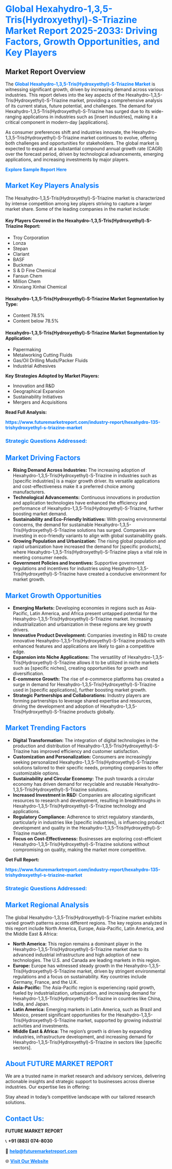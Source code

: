 <h1 style="color: #007BFF;">Global Hexahydro-1,3,5-Tris(Hydroxyethyl)-S-Triazine Market Report 2025-2033: Driving Factors, Growth Opportunities, and Key Players</h1>

<section id="overview">
<h2>Market Report Overview</h2>
<p>The <a href="https://www.futuremarketreport.com/industry-report/hexahydro-135-trishydroxyethyl-s-triazine-market" style="color: #007BFF; text-decoration: none;"><strong>Global Hexahydro-1,3,5-Tris(Hydroxyethyl)-S-Triazine Market</strong></a> is witnessing significant growth, driven by increasing demand across various industries. This report delves into the key aspects of the Hexahydro-1,3,5-Tris(Hydroxyethyl)-S-Triazine market, providing a comprehensive analysis of its current status, future potential, and challenges. The demand for Hexahydro-1,3,5-Tris(Hydroxyethyl)-S-Triazine has surged due to its wide-ranging applications in industries such as [insert industries], making it a critical component in modern-day [applications].</p>
<p>As consumer preferences shift and industries innovate, the Hexahydro-1,3,5-Tris(Hydroxyethyl)-S-Triazine market continues to evolve, offering both challenges and opportunities for stakeholders. The global market is expected to expand at a substantial compound annual growth rate (CAGR) over the forecast period, driven by technological advancements, emerging applications, and increasing investments by major players.</p>
</section>

<section id="overview">
<p><a href="https://www.futuremarketreport.com/request-sample/reportId=106013" style="color: #007BFF; text-decoration: none;"><strong>Explore Sample Report Here</strong></a></p>
</section>

<section id="key-players">
<h2 style="color: #007BFF;">Market Key Players Analysis</h2>
<p>The Hexahydro-1,3,5-Tris(Hydroxyethyl)-S-Triazine market is characterized by intense competition among key players striving to capture a larger market share. Some of the leading companies in the market include:</p>
<h4>Key Players Covered in the Hexahydro-1,3,5-Tris(Hydroxyethyl)-S-Triazine Report:</h4>
<ul><li>Troy Corporation</li><li>Lonza</li><li>Stepan</li><li>Clariant</li><li>BASF</li><li>Buckman</li><li>S &amp; D Fine Chemical</li><li>Fansun Chem</li><li>Million Chem</li><li>Xinxiang Xinhai Chemical</li></ul>
<h4>Hexahydro-1,3,5-Tris(Hydroxyethyl)-S-Triazine Market Segmentation by Type:</h4>
<ul><li>Content 78.5%</li><li>Content below 78.5%</li></ul>

<h4>Hexahydro-1,3,5-Tris(Hydroxyethyl)-S-Triazine Market Segmentation by Application:</h4>
<ul><li>Papermaking</li><li>Metalworking Cutting Fluids</li><li>Gas/Oil Drilling Muds/Packer Fluids</li><li>Industrial Adhesives</li></ul>
<p><strong>Key Strategies Adopted by Market Players:</strong></p>
<ul>
<li>Innovation and R&D</li>
<li>Geographical Expansion</li>
<li>Sustainability Initiatives</li>
<li>Mergers and Acquisitions</li>
</ul>
</section>

<section>
<p><strong>Read Full Analysis: </strong></p><a href="https://www.futuremarketreport.com/industry-report/hexahydro-135-trishydroxyethyl-s-triazine-market" style="color: #007BFF; text-decoration: none;"><strong>https://www.futuremarketreport.com/industry-report/hexahydro-135-trishydroxyethyl-s-triazine-market</strong></a>
<h3 style="color: #007BFF;">Strategic Questions Addressed:</h3>
</section>

<section id="driving-factors">
<h2 style="color: #007BFF;">Market Driving Factors</h2>
<ul>
<li><strong>Rising Demand Across Industries:</strong> The increasing adoption of Hexahydro-1,3,5-Tris(Hydroxyethyl)-S-Triazine in industries such as [specific industries] is a major growth driver. Its versatile applications and cost-effectiveness make it a preferred choice among manufacturers.</li>
<li><strong>Technological Advancements:</strong> Continuous innovations in production and application technologies have enhanced the efficiency and performance of Hexahydro-1,3,5-Tris(Hydroxyethyl)-S-Triazine, further boosting market demand.</li>
<li><strong>Sustainability and Eco-Friendly Initiatives:</strong> With growing environmental concerns, the demand for sustainable Hexahydro-1,3,5-Tris(Hydroxyethyl)-S-Triazine solutions has surged. Companies are investing in eco-friendly variants to align with global sustainability goals.</li>
<li><strong>Growing Population and Urbanization:</strong> The rising global population and rapid urbanization have increased the demand for [specific products], where Hexahydro-1,3,5-Tris(Hydroxyethyl)-S-Triazine plays a vital role in meeting consumer needs.</li>
<li><strong>Government Policies and Incentives:</strong> Supportive government regulations and incentives for industries using Hexahydro-1,3,5-Tris(Hydroxyethyl)-S-Triazine have created a conducive environment for market growth.</li>
</ul>
</section>

<section id="growth-opportunities">
<h2 style="color: #007BFF;">Market Growth Opportunities</h2>
<ul>
<li><strong>Emerging Markets:</strong> Developing economies in regions such as Asia-Pacific, Latin America, and Africa present untapped potential for the Hexahydro-1,3,5-Tris(Hydroxyethyl)-S-Triazine market. Increasing industrialization and urbanization in these regions are key growth drivers.</li>
<li><strong>Innovative Product Development:</strong> Companies investing in R&D to create innovative Hexahydro-1,3,5-Tris(Hydroxyethyl)-S-Triazine products with enhanced features and applications are likely to gain a competitive edge.</li>
<li><strong>Expansion into Niche Applications:</strong> The versatility of Hexahydro-1,3,5-Tris(Hydroxyethyl)-S-Triazine allows it to be utilized in niche markets such as [specific niches], creating opportunities for growth and diversification.</li>
<li><strong>E-commerce Growth:</strong> The rise of e-commerce platforms has created a surge in demand for Hexahydro-1,3,5-Tris(Hydroxyethyl)-S-Triazine used in [specific applications], further boosting market growth.</li>
<li><strong>Strategic Partnerships and Collaborations:</strong> Industry players are forming partnerships to leverage shared expertise and resources, driving the development and adoption of Hexahydro-1,3,5-Tris(Hydroxyethyl)-S-Triazine products globally.</li>
</ul>
</section>

<section id="trending-factors">
<h2 style="color: #007BFF;">Market Trending Factors</h2>
<ul>
<li><strong>Digital Transformation:</strong> The integration of digital technologies in the production and distribution of Hexahydro-1,3,5-Tris(Hydroxyethyl)-S-Triazine has improved efficiency and customer satisfaction.</li>
<li><strong>Customization and Personalization:</strong> Consumers are increasingly seeking personalized Hexahydro-1,3,5-Tris(Hydroxyethyl)-S-Triazine solutions tailored to their specific needs, prompting companies to offer customizable options.</li>
<li><strong>Sustainability and Circular Economy:</strong> The push towards a circular economy has driven demand for recyclable and reusable Hexahydro-1,3,5-Tris(Hydroxyethyl)-S-Triazine solutions.</li>
<li><strong>Increased Investment in R&D:</strong> Companies are allocating significant resources to research and development, resulting in breakthroughs in Hexahydro-1,3,5-Tris(Hydroxyethyl)-S-Triazine technology and applications.</li>
<li><strong>Regulatory Compliance:</strong> Adherence to strict regulatory standards, particularly in industries like [specific industries], is influencing product development and quality in the Hexahydro-1,3,5-Tris(Hydroxyethyl)-S-Triazine market.</li>
<li><strong>Focus on Cost-Effectiveness:</strong> Businesses are exploring cost-efficient Hexahydro-1,3,5-Tris(Hydroxyethyl)-S-Triazine solutions without compromising on quality, making the market more competitive.</li>
</ul>
</section>

<section>
<p><strong>Get Full Report: </strong></p><a href="https://www.futuremarketreport.com/industry-report/hexahydro-135-trishydroxyethyl-s-triazine-market" style="color: #007BFF; text-decoration: none;"><strong>https://www.futuremarketreport.com/industry-report/hexahydro-135-trishydroxyethyl-s-triazine-market</strong></a>
<h3 style="color: #007BFF;">Strategic Questions Addressed:</h3>
</section>


<section id="regional-analysis">
<h2 style="color: #007BFF;">Market Regional Analysis</h2>
<p>The global Hexahydro-1,3,5-Tris(Hydroxyethyl)-S-Triazine market exhibits varied growth patterns across different regions. The key regions analyzed in this report include North America, Europe, Asia-Pacific, Latin America, and the Middle East & Africa:</p>
<ul>
<li><strong>North America:</strong> This region remains a dominant player in the Hexahydro-1,3,5-Tris(Hydroxyethyl)-S-Triazine market due to its advanced industrial infrastructure and high adoption of new technologies. The U.S. and Canada are leading markets in this region.</li>
<li><strong>Europe:</strong> Europe has witnessed steady growth in the Hexahydro-1,3,5-Tris(Hydroxyethyl)-S-Triazine market, driven by stringent environmental regulations and a focus on sustainability. Key countries include Germany, France, and the U.K.</li>
<li><strong>Asia-Pacific:</strong> The Asia-Pacific region is experiencing rapid growth, fueled by industrialization, urbanization, and increasing demand for Hexahydro-1,3,5-Tris(Hydroxyethyl)-S-Triazine in countries like China, India, and Japan.</li>
<li><strong>Latin America:</strong> Emerging markets in Latin America, such as Brazil and Mexico, present significant opportunities for the Hexahydro-1,3,5-Tris(Hydroxyethyl)-S-Triazine market, supported by growing industrial activities and investments.</li>
<li><strong>Middle East & Africa:</strong> The region’s growth is driven by expanding industries, infrastructure development, and increasing demand for Hexahydro-1,3,5-Tris(Hydroxyethyl)-S-Triazine in sectors like [specific sectors].</li>
</ul>
</section>

<footer>
<h2 style="color: #007BFF;">About FUTURE MARKET REPORT</h2>
<p>We are a trusted name in market research and advisory services, delivering actionable insights and strategic support to businesses across diverse industries. Our expertise lies in offering:</p>

<p>Stay ahead in today’s competitive landscape with our tailored research solutions.</p>

<h2 style="color: #007BFF;">Contact Us:</h2>
<p><strong>FUTURE MARKET REPORT</strong></p>
<p>📞 <strong>+91 (883) 074-8030</strong></p>
<p>📧 <strong><a href="mailto:help@futuremarketreport.com" style="color: #007BFF;">help@futuremarketreport.com</a></strong></p>
<p>🌐 <strong><a href="https://www.futuremarketreport.com/" style="color: #007BFF;">Visit Our Website</a></strong></p>
</footer>